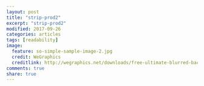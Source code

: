 ```yaml
---
layout: post
title: "strip-prod2"
excerpt: "strip-prod2"
modified: 2017-09-26
categories: articles
tags: [readability]
image:
  feature: so-simple-sample-image-2.jpg
  credit: WeGraphics
  creditlink: http://wegraphics.net/downloads/free-ultimate-blurred-background-pack/
comments: true
share: true
---
```

<br>
<div 
  class="apester-strip" 
  is-mobile-only="false" 
  data-channel-tokens="5ad092c7e16efe4e5c4fb821" 
  item-shape="round" 
  item-has-shadow="true" 
  item-size="small" 
  strip-background="transparent"
  header-font-size="18" 
  header-font-family="Roboto" 
  header-font-weight="700" 
  header-font-color="rgba(82,25,154,1)" 
  header-ltr="true" 
  header-text="Today's stories" 
  data-fast-strip="true"
  top-border-width="1"
  top-border-color="rgba(0,0,0,0.3)"
  bottom-border-color="rgba(0,0,0,0.3)"
  bottom-border-width="1"
  thumbnails-stroke-color="rgba(82,25,154,1)"
  ></div><script async src="https://static.apester.com/js/sdk/latest/apester-sdk.js"></script>
<br>
<div class="apester-strip" is-mobile-only="false" data-channel-tokens="5dee72eefed0ebaec8d72911" item-shape="square" item-size="small" strip-background="rgba(83, 151, 255, 0.13)" thumbnails-stroke-color="rgba(83,151,255,1)"  header-text="stories%2526shit"  header-font-family="Assistant"  header-provider="google"  header-font-size="18"  header-font-color="rgba(0,0,0,1)"  header-font-weight="bold"  header-ltr="false"  top-border-width="1"  top-border-color="rgba(0,0,0,1)"  bottom-border-width="1"  bottom-border-color="rgba(0,0,0,1)"  data-fast-strip="true"></div>

